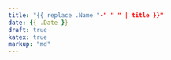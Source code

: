 ```yaml
---
title: "{{ replace .Name "-" " " | title }}"
date: {{ .Date }}
draft: true
katex: true
markup: "md"
---
```


